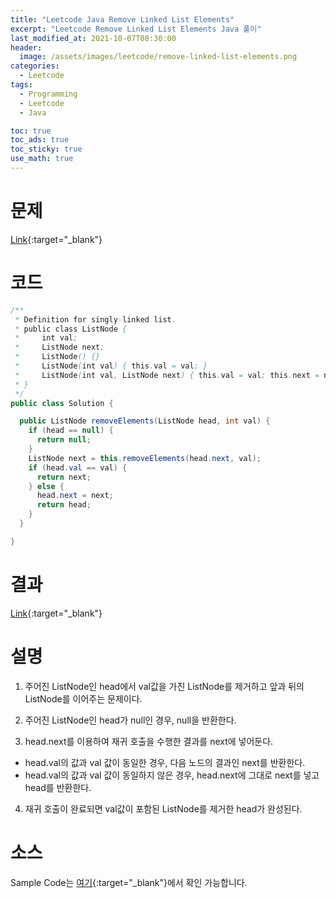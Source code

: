 ```yaml
---
title: "Leetcode Java Remove Linked List Elements"
excerpt: "Leetcode Remove Linked List Elements Java 풀이"
last_modified_at: 2021-10-07T08:30:00
header:
  image: /assets/images/leetcode/remove-linked-list-elements.png
categories:
  - Leetcode
tags:
  - Programming
  - Leetcode
  - Java

toc: true
toc_ads: true
toc_sticky: true
use_math: true
---
```

# 문제
[Link](https://leetcode.com/problems/remove-linked-list-elements/){:target="_blank"}

# 코드
```java
/**
 * Definition for singly-linked list.
 * public class ListNode {
 *     int val;
 *     ListNode next;
 *     ListNode() {}
 *     ListNode(int val) { this.val = val; }
 *     ListNode(int val, ListNode next) { this.val = val; this.next = next; }
 * }
 */
public class Solution {

  public ListNode removeElements(ListNode head, int val) {
    if (head == null) {
      return null;
    }
    ListNode next = this.removeElements(head.next, val);
    if (head.val == val) {
      return next;
    } else {
      head.next = next;
      return head;
    }
  }

}
```

# 결과
[Link](https://leetcode.com/submissions/detail/567033188/){:target="_blank"}

# 설명
1. 주어진 ListNode인 head에서 val값을 가진 ListNode를 제거하고 앞과 뒤의 ListNode를 이어주는 문제이다.

2. 주어진 ListNode인 head가 null인 경우, null을 반환한다.

3. head.next를 이용하여 재귀 호출을 수행한 결과를 next에 넣어둔다.
- head.val의 값과 val 값이 동일한 경우, 다음 노드의 결과인 next를 반환한다.
- head.val의 값과 val 값이 동일하지 않은 경우, head.next에 그대로 next를 넣고 head를 반환한다.

4. 재귀 호출이 완료되면 val값이 포함된 ListNode를 제거한 head가 완성된다.

# 소스
Sample Code는 [여기](https://github.com/GracefulSoul/leetcode/blob/master/src/main/java/gracefulsoul/problems/RemoveLinkedListElements.java){:target="_blank"}에서 확인 가능합니다.